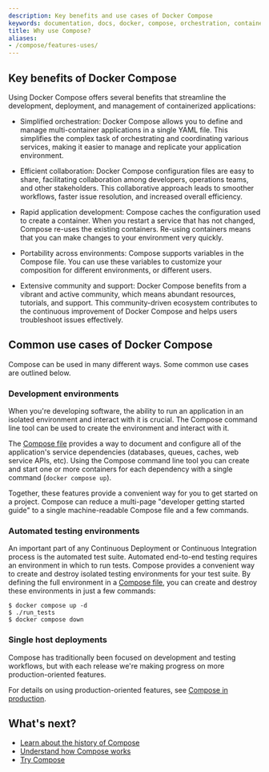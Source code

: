 ```yaml
---
description: Key benefits and use cases of Docker Compose
keywords: documentation, docs, docker, compose, orchestration, containers, uses,  benefits
title: Why use Compose?
aliases: 
- /compose/features-uses/
---
```


## Key benefits of Docker Compose

Using Docker Compose offers several benefits that streamline the development, deployment, and management of containerized applications:

- Simplified orchestration: Docker Compose allows you to define and manage multi-container applications in a single YAML file. This simplifies the complex task of orchestrating and coordinating various services, making it easier to manage and replicate your application environment.

- Efficient collaboration: Docker Compose configuration files are easy to share, facilitating collaboration among developers, operations teams, and other stakeholders. This collaborative approach leads to smoother workflows, faster issue resolution, and increased overall efficiency.

- Rapid application development: Compose caches the configuration used to create a container. When you restart a service that has not changed, Compose re-uses the existing containers. Re-using containers means that you can make changes to your environment very quickly.

- Portability across environments: Compose supports variables in the Compose file. You can use these variables to customize your composition for different environments, or different users.

- Extensive community and support: Docker Compose benefits from a vibrant and active community, which means abundant resources, tutorials, and support. This community-driven ecosystem contributes to the continuous improvement of Docker Compose and helps users troubleshoot issues effectively.

## Common use cases of Docker Compose

Compose can be used in many different ways. Some common use cases are outlined
below.

### Development environments

When you're developing software, the ability to run an application in an
isolated environment and interact with it is crucial. The Compose command
line tool can be used to create the environment and interact with it.

The [Compose file](../compose-file/_index.md) provides a way to document and configure
all of the application's service dependencies (databases, queues, caches,
web service APIs, etc). Using the Compose command line tool you can create
and start one or more containers for each dependency with a single command
(`docker compose up`).

Together, these features provide a convenient way for you to get
started on a project. Compose can reduce a multi-page "developer getting
started guide" to a single machine-readable Compose file and a few commands.

### Automated testing environments

An important part of any Continuous Deployment or Continuous Integration process
is the automated test suite. Automated end-to-end testing requires an
environment in which to run tests. Compose provides a convenient way to create
and destroy isolated testing environments for your test suite. By defining the full environment in a [Compose file](../compose-file/_index.md), you can create and destroy these environments in just a few commands:

```console
$ docker compose up -d
$ ./run_tests
$ docker compose down
```

### Single host deployments

Compose has traditionally been focused on development and testing workflows,
but with each release we're making progress on more production-oriented features.

For details on using production-oriented features, see
[Compose in production](../production.md).

## What's next?
- [Learn about the history of Compose](history.md)
- [Understand how Compose works](../compose-application-model.md)
- [Try Compose](../gettingstarted.md)